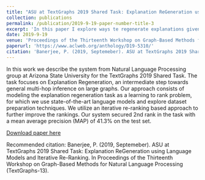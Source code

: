 ```yaml
---
title: "ASU at TextGraphs 2019 Shared Task: Explanation ReGeneration using Language Models and Iterative Re-Ranking"
collection: publications
permalink: /publication/2019-9-19-paper-number-title-3
excerpt: 'In this paper I explore ways te regenerate explanations given a question and correct answer.'
date: 2019-9-19
venue: 'Proceedings of the Thirteenth Workshop on Graph-Based Methods for Natural Language Processing (TextGraphs-13)'
paperurl: 'https://www.aclweb.org/anthology/D19-5310/'
citation: 'Banerjee, P. (2019, Septemeber). ASU at TextGraphs 2019 Shared Task: Explanation ReGeneration using Language Models and Iterative Re-Ranking. In Proceedings of the Thirteenth Workshop on Graph-Based Methods for Natural Language Processing (TextGraphs-13).'
---
```


In this work we describe the system from Natural Language Processing group at Arizona State University for the TextGraphs 2019 Shared Task. The task focuses on Explanation Regeneration, an intermediate step towards general multi-hop inference on large graphs. Our approach consists of modeling the explanation regeneration task as a learning to rank problem, for which we use state-of-the-art language models and explore dataset preparation techniques. We utilize an iterative re-ranking based approach to further improve the rankings. Our system secured 2nd rank in the task with a mean average precision (MAP) of 41.3% on the test set.

[Download paper here](https://www.aclweb.org/anthology/D19-5310/)

Recommended citation: Banerjee, P. (2019, Septemeber). ASU at TextGraphs 2019 Shared Task: Explanation ReGeneration using Language Models and Iterative Re-Ranking. In Proceedings of the Thirteenth Workshop on Graph-Based Methods for Natural Language Processing (TextGraphs-13).
